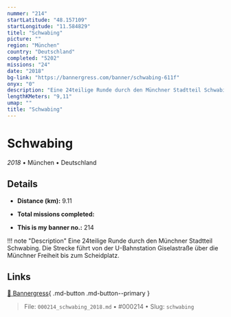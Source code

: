 ```yaml
---
nummer: "214"
startLatitude: "48.157109"
startLongitude: "11.584829"
titel: "Schwabing"
picture: ""
region: "München"
country: "Deutschland"
completed: "5202"
missions: "24"
date: "2018"
bg-link: "https://bannergress.com/banner/schwabing-611f"
onyx: "0"
description: "Eine 24teilige Runde durch den Münchner Stadtteil Schwabing.\nDie Strecke führt von der U-Bahnstation Giselastraße über die Münchner Freiheit bis zum Scheidplatz."
lengthKMeters: "9,11"
umap: ""
title: "Schwabing"
---
```

# Schwabing

*2018* • München • Deutschland



## Details
- **Distance (km):** 9.11

- **Total missions completed:** 
- **This is my banner no.:** 214


!!! note "Description"
    Eine 24teilige Runde durch den Münchner Stadtteil Schwabing.
Die Strecke führt von der U-Bahnstation Giselastraße über die Münchner Freiheit bis zum Scheidplatz.



## Links
[🔗 Bannergress](https://bannergress.com/banner/schwabing-611f){ .md-button .md-button--primary }



> File: `000214_schwabing_2018.md` • #000214 • Slug: `schwabing`
